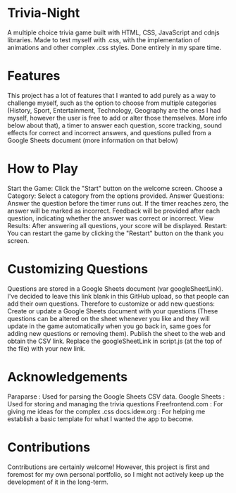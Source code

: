 # Trivia-Night
A multiple choice trivia game built with HTML, CSS, JavaScript and cdnjs libraries. Made to test myself with .css, with the implementation of animations and other complex .css styles. Done entirely in my spare time.
# Features
This project has a lot of features that I wanted to add purely as a way to challenge myself, such as the option to choose from multiple categories (History, Sport, Entertainment, Technology, Geography are the ones I had myself, however the user is free to add or alter those themselves. More info below about that), a timer to answer each question, score tracking, sound effects for correct and incorrect answers, and questions pulled from a Google Sheets document (more information on that below)
# How to Play
Start the Game: Click the "Start" button on the welcome screen.
Choose a Category: Select a category from the options provided.
Answer Questions: Answer the question before the timer runs out.
If the timer reaches zero, the answer will be marked as incorrect.
Feedback will be provided after each question, indicating whether the answer was correct or incorrect.
View Results: After answering all questions, your score will be displayed.
Restart: You can restart the game by clicking the "Restart" button on the thank you screen.
# Customizing Questions
Questions are stored in a Google Sheets document (var googleSheetLink). I've decided to leave this link blank in this GitHub upload, so that people can add their own questions. Therefore to customize or add new questions:
Create or update a Google Sheets document with your questions (These questions can be altered on the sheet whenever you like and they will update in the game automatically when you go back in, same goes for adding new questions or removing them).
Publish the sheet to the web and obtain the CSV link.
Replace the googleSheetLink in script.js (at the top of the file) with your new link.
# Acknowledgements
Paraparse : Used for parsing the Google Sheets CSV data.
Google Sheets : Used for storing and managing the trivia questions
Freefrontend.com : For giving me ideas for the complex .css
docs.idew.org : For helping me establish a basic template for what I wanted the app to become.
# Contributions
Contributions are certainly welcome! However, this project is first and foremost for my own personal portfolio, so I might not actively keep up the development of it in the long-term.
